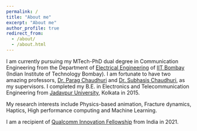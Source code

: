 ```yaml
---
permalink: /
title: "About me"
excerpt: "About me"
author_profile: true
redirect_from: 
  - /about/
  - /about.html
---
```


I am currently pursuing my MTech-PhD dual degree in Communication Engineering from the Department of [Electrical Engineering](https://www.ee.iitb.ac.in/web) 
of [IIT Bombay](https://www.iitb.ac.in/) (Indian Institute of Technology Bombay). I am fortunate to have two amazing professors, 
[Dr. Parag Chaudhuri](https://www.cse.iitb.ac.in/~paragc/) and [Dr. Subhasis Chaudhuri](https://www.ee.iitb.ac.in/~sc/), as my supervisors. 
I completed my B.E. in Electronics and Telecommunication Engineering from [Jadavpur University](http://www.jaduniv.edu.in/), Kolkata in 2015. 

My research interests include Physics-based animation, Fracture dynamics, Haptics, High performance computing and Machine Learning.

I am a recipient of [Qualcomm Innovation Fellowship](https://www.qualcomm.com/research/university-relations/innovation-fellowship/2021-india) from India in 2021.

